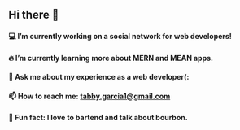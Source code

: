 ## Hi there 👋

 #### 💻 I’m currently working on a social network for web developers!
 #### 🔥 I’m currently learning more about MERN and MEAN apps.
 #### 💬 Ask me about my experience as a web developer(:
 #### 📫 How to reach me: tabby.garcia1@gmail.com 
#### 🥃 Fun fact: I love to bartend and talk about bourbon.

<!--
**tabby-lab/tabby-lab** is a ✨ _special_ ✨ repository because its `README.md` (this file) appears on your GitHub profile.


 ### 💻 I’m currently working on a social network for web developers!
## 🔥 I’m currently learning more about MERN and MEAN apps.
## 💬 Ask me about my experience as a web developer(:
## 📫 How to reach me: tabby.garcia1@gmail.com 
## 🥃 Fun fact: I love to bartend and talk about bourbon.

